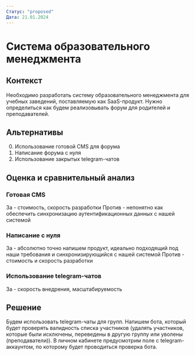 ```yaml
---
Статус: "proposed"
Дата: 21.01.2024
---
```

# Система образовательного менеджмента

## Контекст

Необходимо разработать систему образовательного менеджмента для учебных заведений, поставляемую как SaaS-продукт.
Нужно определиться как будем реализовывать форум для родителей и преподавателей.

## Альтернативы

0)  Использование готовой CMS для форума
1)  Написание форума с нуля
2)  Использование закрытых telegram-чатов

## Оценка и сравнительный анализ

### Готовая CMS

За - стоимость, скорость разработки
Против - непонятно как обеспечить синхронизацию аутентификационных данных с нашей системой

### Написание с нуля

За - абсолютно точно напишем продукт, идеально подходящий под наши требования и синхронизирующийся с нашей системой
Против - стоимость и скорость разработки

### Использование telegram-чатов

За - скорость внедрения, масштабируемость

## Решение

Будем использовать telegram-чаты для групп. Напишем бота, который будет проверять валидность списка участников (удалять участников, которые были исключены, переведены в другую группу или уволены (преподаватели)). В личном кабинете предусмотрим поле с telegram-аккаунтом, по которому будет проводиться проверка бота.